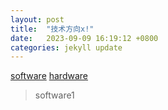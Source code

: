 ```yaml
---
layout: post
title:  "技术方向x!"
date:   2023-09-09 16:19:12 +0800
categories: jekyll update
---
```


[software](https://)
[hardware](https://)

> software1

